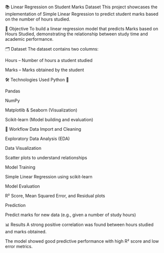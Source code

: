 📚 Linear Regression on Student Marks Dataset
This project showcases the implementation of Simple Linear Regression to predict student marks based on the number of hours studied.

🎯 Objective
To build a linear regression model that predicts Marks based on Hours Studied, demonstrating the relationship between study time and academic performance.

🗂️ Dataset
The dataset contains two columns:

Hours – Number of hours a student studied

Marks – Marks obtained by the student



🛠️ Technologies Used
Python 🐍

Pandas

NumPy

Matplotlib & Seaborn (Visualization)

Scikit-learn (Model building and evaluation)

📝 Workflow
Data Import and Cleaning

Exploratory Data Analysis (EDA)

Data Visualization

Scatter plots to understand relationships

Model Training

Simple Linear Regression using scikit-learn

Model Evaluation

R² Score, Mean Squared Error, and Residual plots

Prediction

Predict marks for new data (e.g., given a number of study hours)

📊 Results
A strong positive correlation was found between hours studied and marks obtained.

The model showed good predictive performance with high R² score and low error metrics.
